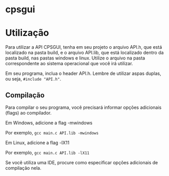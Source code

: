 # cpsgui

# Utilização

Para utilizar a API CPSGUI, tenha em seu projeto o arquivo API.h, que está localizado na pasta build, e o arquivo API.lib, que está localizado dentro da pasta build, nas pastas windows e linux. Utilize o arquivo na pasta correspondente ao sistema operacional que você irá utilizar.

Em seu programa, inclua o header API.h. Lembre de utilizar aspas duplas, ou seja, ``#include "API.h"``.

## Compilação

Para compilar o seu programa, você precisará informar opções adicionais (flags) ao compilador.

Em Windows, adicione a flag -mwindows

Por exemplo, ``gcc main.c API.lib -mwindows``

Em Linux, adicione a flag -lX11

Por exemplo, ``gcc main.c API.lib -lX11``

Se você utiliza uma IDE, procure como especificar opções adicionais de compilação nela.
